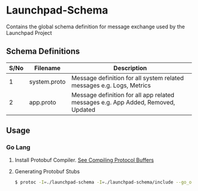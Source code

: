 # Launchpad-Schema
Contains the global schema definition for message exchange used by the Launchpad Project

## Schema Definitions

|S/No|Filename|Description                                                    |
|----|--------|---------------------------------------------------------------|
|1|system.proto|Message definition for all system related messages e.g. Logs, Metrics|
|2|app.proto|Message definition for all app related messages e.g. App Added, Removed, Updated|

## Usage

### Go Lang

1. Install Protobuf Compiler. [See Compiling Protocol Buffers](https://developers.google.com/protocol-buffers/docs/gotutorial#compiling-your-protocol-buffers)

2. Generating Protobuf Stubs
    
    ```bash
    $ protoc -I=./launchpad-schema -I=./launchpad-schema/include --go_out=./launchpad-agent launchpad-schema/metrics.proto
    ```


